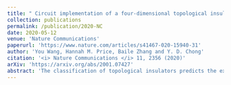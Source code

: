 ```yaml
---
title: " Circuit implementation of a four-dimensional topological insulator"
collection: publications
permalink: /publication/2020-NC
date: 2020-05-12
venue: 'Nature Communications'
paperurl: 'https://www.nature.com/articles/s41467-020-15940-31'
author: 'You Wang, Hannah M. Price, Baile Zhang and Y. D. Chong'
citation: '<i> Nature Communications </i> 11, 2356 (2020)'
arXiv: 'https://arxiv.org/abs/2001.07427'
abstract: 'The classification of topological insulators predicts the existence of high-dimensional topological phases that cannot occur in real materials, as these are limited to three or fewer spatial dimensions. We use electric circuits to experimentally implement a four-dimensional (4D) topological lattice. The lattice dimensionality is established by circuit connections, and not by mapping to a lower-dimensional system. On the lattice’s three-dimensional surface, we observe topological surface states that are associated with a nonzero second Chern number but vanishing first Chern numbers. The 4D lattice belongs to symmetry class AI, which refers to time-reversal-invariant and spinless systems with no special spatial symmetry. Class AI is topologically trivial in one to three spatial dimensions, so 4D is the lowest possible dimension for achieving a topological insulator in this class. This work paves the way to the use of electric circuits for exploring high-dimensional topological models.'
---
```

